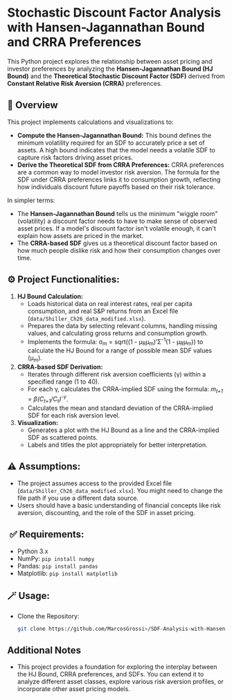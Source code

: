 # Stochastic Discount Factor Analysis with Hansen-Jagannathan Bound and CRRA Preferences

This Python project explores the relationship between asset pricing and investor preferences by analyzing the **Hansen-Jagannathan Bound (HJ Bound)** and the **Theoretical Stochastic Discount Factor (SDF)** derived from **Constant Relative Risk Aversion (CRRA)** preferences.

##  🔬 Overview

This project implements calculations and visualizations to:

*   **Compute the Hansen-Jagannathan Bound:** This bound defines the minimum volatility required for an SDF to accurately price a set of assets. A high bound indicates that the model needs a volatile SDF to capture risk factors driving asset prices.
*   **Derive the Theoretical SDF from CRRA Preferences:** CRRA preferences are a common way to model investor risk aversion. The formula for the SDF under CRRA preferences links it to consumption growth, reflecting how individuals discount future payoffs based on their risk tolerance.

In simpler terms:

*   The **Hansen-Jagannathan Bound** tells us the minimum "wiggle room" (volatility) a discount factor needs to have to make sense of observed asset prices. If a model's discount factor isn't volatile enough, it can't explain how assets are priced in the market.
*   The **CRRA-based SDF** gives us a theoretical discount factor based on how much people dislike risk and how their consumption changes over time.

## ⚙️ Project Functionalities:

1.  **HJ Bound Calculation:**
    *   Loads historical data on real interest rates, real per capita consumption, and real S&P returns from an Excel file (`data/Shiller_Ch26_data_modified.xlsx`).
    *   Prepares the data by selecting relevant columns, handling missing values, and calculating gross returns and consumption growth.
    *   Implements the formula: σ<sub>m</sub> = sqrt((1 - μ<sub>R</sub>μ<sub>m</sub>)′Σ<sup>-1</sup>(1 - μ<sub>R</sub>μ<sub>m</sub>)) to calculate the HJ Bound for a range of possible mean SDF values (μ<sub>m</sub>).
2.  **CRRA-based SDF Derivation:**
    *   Iterates through different risk aversion coefficients (γ) within a specified range (1 to 40).
    *   For each γ, calculates the CRRA-implied SDF using the formula: *m<sub>t+1</sub> = β(C<sub>t+1</sub>/C<sub>t</sub>)<sup>-γ</sup>*.
    *   Calculates the mean and standard deviation of the CRRA-implied SDF for each risk aversion level.
3.  **Visualization:**
    *   Generates a plot with the HJ Bound as a line and the CRRA-implied SDF as scattered points.
    *   Labels and titles the plot appropriately for better interpretation.

## ⚠️ Assumptions:

*   The project assumes access to the provided Excel file (`data/Shiller_Ch26_data_modified.xlsx`). You might need to change the file path if you use a different data source.
*   Users should have a basic understanding of financial concepts like risk aversion, discounting, and the role of the SDF in asset pricing.

## ️ ✅ Requirements:

*   Python 3.x
*   NumPy: `pip install numpy`
*   Pandas: `pip install pandas`
*   Matplotlib: `pip install matplotlib`

##  🪄 Usage:

*   Clone the Repository:

    ```bash
    git clone https://github.com/MarcosGrossi>/SDF-Analysis-with-Hansen-Jagannathan-Bound.git
    ```


##  Additional Notes

*   This project provides a foundation for exploring the interplay between the HJ Bound, CRRA preferences, and SDFs. You can extend it to analyze different asset classes, explore various risk aversion profiles, or incorporate other asset pricing models.
